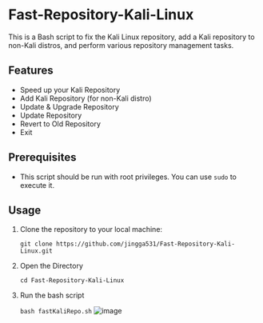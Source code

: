 # Fast-Repository-Kali-Linux

This is a Bash script to fix the Kali Linux repository, add a Kali repository to non-Kali distros, and perform various repository management tasks.

## Features

- Speed up your Kali Repository
- Add Kali Repository (for non-Kali distro)
- Update & Upgrade Repository
- Update Repository
- Revert to Old Repository
- Exit

## Prerequisites

- This script should be run with root privileges. You can use `sudo` to execute it.

## Usage

1. Clone the repository to your local machine:

   ```git clone https://github.com/jingga531/Fast-Repository-Kali-Linux.git```

2. Open the Directory

   ```cd Fast-Repository-Kali-Linux```

3. Run the bash script

   ```bash fastKaliRepo.sh```
![image](https://github.com/frozzipies/Fast-Kali-Repo/assets/97401702/51bcbb79-c2aa-4859-9735-f0d408acfcc5)
